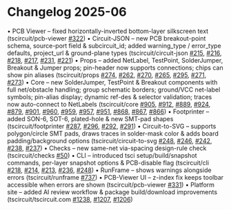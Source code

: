 # Changelog 2025-06

• PCB Viewer – fixed horizontally-inverted bottom-layer silkscreen text (tscircuit/pcb-viewer [#322](https://github.com/tscircuit/pcb-viewer/pull/322))
• Circuit-JSON – new PCB breakout-point schema, source-port field & subcircuit_id; added warning_type / error_type defaults, project_url & ground-plane types (tscircuit/circuit-json [#215](https://github.com/tscircuit/circuit-json/pull/215), [#216](https://github.com/tscircuit/circuit-json/pull/216), [#218](https://github.com/tscircuit/circuit-json/pull/218), [#217](https://github.com/tscircuit/circuit-json/pull/217), [#231](https://github.com/tscircuit/circuit-json/pull/231), [#221](https://github.com/tscircuit/circuit-json/pull/221))
• Props – added NetLabel, TestPoint, SolderJumper, Breakout & Jumper props; pin-header now supports connections; chips can show pin aliases (tscircuit/props [#274](https://github.com/tscircuit/props/pull/274), [#262](https://github.com/tscircuit/props/pull/262), [#270](https://github.com/tscircuit/props/pull/270), [#265](https://github.com/tscircuit/props/pull/265), [#295](https://github.com/tscircuit/props/pull/295), [#271](https://github.com/tscircuit/props/pull/271), [#273](https://github.com/tscircuit/props/pull/273))
• Core – new SolderJumper, TestPoint & Breakout components with full net/obstacle handling; group schematic borders; ground/VCC net-label symbols; pin-alias display; dynamic ref-des & selector validation; traces now auto-connect to NetLabels (tscircuit/core [#905](https://github.com/tscircuit/core/pull/905), [#912](https://github.com/tscircuit/core/pull/912), [#889](https://github.com/tscircuit/core/pull/889), [#924](https://github.com/tscircuit/core/pull/924), [#879](https://github.com/tscircuit/core/pull/879), [#901](https://github.com/tscircuit/core/pull/901), [#960](https://github.com/tscircuit/core/pull/960), [#959](https://github.com/tscircuit/core/pull/959), [#957](https://github.com/tscircuit/core/pull/957), [#951](https://github.com/tscircuit/core/pull/951), [#868](https://github.com/tscircuit/core/pull/868), [#867](https://github.com/tscircuit/core/pull/867), [#866](https://github.com/tscircuit/core/pull/866))
• Footprinter – added SON-6, SOT-6, plated-hole & new SMT-pad shapes (tscircuit/footprinter [#287](https://github.com/tscircuit/footprinter/pull/287), [#296](https://github.com/tscircuit/footprinter/pull/296), [#292](https://github.com/tscircuit/footprinter/pull/292), [#291](https://github.com/tscircuit/footprinter/pull/291))
• Circuit-to-SVG – supports polygon/circle SMT pads, draws traces in solder-mask color & adds board padding/background options (tscircuit/circuit-to-svg [#248](https://github.com/tscircuit/circuit-to-svg/pull/248), [#246](https://github.com/tscircuit/circuit-to-svg/pull/246), [#242](https://github.com/tscircuit/circuit-to-svg/pull/242), [#238](https://github.com/tscircuit/circuit-to-svg/pull/238), [#237](https://github.com/tscircuit/circuit-to-svg/pull/237))
• Checks – new same-net via-spacing design-rule check (tscircuit/checks [#50](https://github.com/tscircuit/checks/pull/50))
• CLI – introduced tsci setup/build/snapshot commands, per-layer snapshot options & PCB-disable flag (tscircuit/cli [#218](https://github.com/tscircuit/cli/pull/218), [#214](https://github.com/tscircuit/cli/pull/214), [#213](https://github.com/tscircuit/cli/pull/213), [#236](https://github.com/tscircuit/cli/pull/236), [#248](https://github.com/tscircuit/cli/pull/248))
• RunFrame – shows warnings alongside errors (tscircuit/runframe [#737](https://github.com/tscircuit/runframe/pull/737))
• PCB-Viewer UI – z-index fix keeps toolbar accessible when errors are shown (tscircuit/pcb-viewer [#331](https://github.com/tscircuit/pcb-viewer/pull/331))
• Platform site – added AI review workflow & package build/download improvements (tscircuit/tscircuit.com [#1238](https://github.com/tscircuit/tscircuit.com/pull/1238), [#1207](https://github.com/tscircuit/tscircuit.com/pull/1207), [#1206](https://github.com/tscircuit/tscircuit.com/pull/1206))
